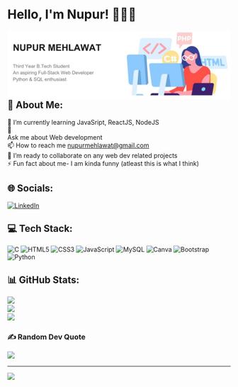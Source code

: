 <h1>Hello, I'm Nupur! 👋👩‍💻 </h1>
<img align="right" alt="girl coding" src="https://github.com/Nupur-30/Nupur-30/blob/main/github_banner.png" width=100% height=33%>

## 💫 About Me:
🌱 I’m currently learning JavaSript, ReactJS, NodeJS<br>💬<br> Ask me about Web development<br>📫 How to reach me nupurmehlawat@gmail.com<br>👯 I’m ready to collaborate on any web dev related projects<br>⚡ Fun fact about me- I am kinda funny (atleast this is what I think)


## 🌐 Socials:
[![LinkedIn](https://img.shields.io/badge/LinkedIn-%230077B5.svg?logo=linkedin&logoColor=white)](https://linkedin.com/in/www.linkedin.com/in/nupur-mehlawat) 

## 💻 Tech Stack:
![C](https://img.shields.io/badge/c-%2300599C.svg?style=flat&logo=c&logoColor=white) ![HTML5](https://img.shields.io/badge/html5-%23E34F26.svg?style=flat&logo=html5&logoColor=white) ![CSS3](https://img.shields.io/badge/css3-%231572B6.svg?style=flat&logo=css3&logoColor=white) ![JavaScript](https://img.shields.io/badge/javascript-%23323330.svg?style=flat&logo=javascript&logoColor=%23F7DF1E) ![MySQL](https://img.shields.io/badge/mysql-%2300000f.svg?style=flat&logo=mysql&logoColor=white) ![Canva](https://img.shields.io/badge/Canva-%2300C4CC.svg?style=flat&logo=Canva&logoColor=white) ![Bootstrap](https://img.shields.io/badge/bootstrap-%238511FA.svg?style=flat&logo=bootstrap&logoColor=white) ![Python](https://img.shields.io/badge/python-3670A0?style=flat&logo=python&logoColor=ffdd54)

## 📊 GitHub Stats:
![](https://github-readme-stats.vercel.app/api?username=Nupur-30&theme=city_light&hide_border=false&include_all_commits=false&count_private=false)<br/>
![](https://github-readme-streak-stats.herokuapp.com/?user=Nupur-30&theme=city_light&hide_border=false)<br/>
![](https://github-readme-stats.vercel.app/api/top-langs/?username=Nupur-30&theme=city_light&hide_border=false&include_all_commits=false&count_private=false&layout=compact)

### ✍️ Random Dev Quote
![](https://quotes-github-readme.vercel.app/api?type=horizontal&theme=light)

---
[![](https://visitcount.itsvg.in/api?id=Nupur-30&icon=5&color=12)](https://visitcount.itsvg.in)

<!-- Proudly created with GPRM ( https://gprm.itsvg.in ) -->
